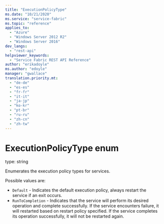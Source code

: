 ```yaml
---
title: "ExecutionPolicyType"
ms.date: "10/21/2020"
ms.service: "service-fabric"
ms.topic: "reference"
applies_to: 
  - "Azure"
  - "Windows Server 2012 R2"
  - "Windows Server 2016"
dev_langs: 
  - "rest-api"
helpviewer_keywords: 
  - "Service Fabric REST API Reference"
author: "erikadoyle"
ms.author: "edoyle"
manager: "gwallace"
translation.priority.mt: 
  - "de-de"
  - "es-es"
  - "fr-fr"
  - "it-it"
  - "ja-jp"
  - "ko-kr"
  - "pt-br"
  - "ru-ru"
  - "zh-cn"
  - "zh-tw"
---
```

# ExecutionPolicyType enum

type: string

Enumerates the execution policy types for services.

Possible values are: 

  - `Default` - Indicates the default execution policy, always restart the service if an exit occurs.
  - `RunToCompletion` - Indicates that the service will perform its desired operation and complete successfully. If the service encounters failure, it will restarted based on restart policy specified. If the service completes its operation successfully, it will not be restarted again.

